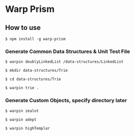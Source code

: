 # Warp Prism


## How to use
`$ npm install -g warp-prism`  

### Generate Common Data Structures & Unit Test File    
`$ warpin doublyLinkedList /data-structures/LinkedList`  

`$ mkdir data-structures/Trie`

`$ cd data-structures/Trie`  

`$ warpin trie .`  


### Generate Custom Objects, specify directory later
`$ warpin zealot`  

`$ warpin adept`

`$ warpin highTemplar`
